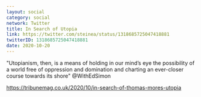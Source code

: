 ```yaml
---
layout: social
category: social
network: Twitter
title: In Search of Utopia
link: https://twitter.com/steinea/status/1318685725047418881
twitterID: 1318685725047418881
date: 2020-10-20
---
```


"Utopianism, then, is a means of holding in our mind’s eye the possibility of a world free of oppression and domination and charting an ever-closer course towards its shore" @WithEdSimon

<https://tribunemag.co.uk/2020/10/in-search-of-thomas-mores-utopia>
